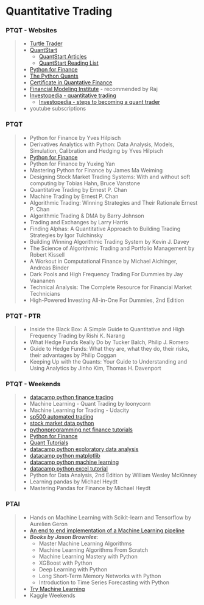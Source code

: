 # Quantitative Trading #

### PTQT - Websites ###
> * [Turtle Trader](http://www.turtletrader.com/)
> * [QuantStart](https://www.quantstart.com/)
>   * [QuantStart Articles](https://www.quantstart.com/articles)
>   * [QuantStart Reading List](https://www.quantstart.com/articles/Quantitative-Finance-Reading-List)
> * [Python for Finance](http://www.pythonforfinance.net)
> * [The Python Quants](http://tpq.io/#)
> * [Certificate in Quantative Finance](https://www.cqfinstitute.org)
> * [Financial Modeling Institute](https://fminstitute.com) - recommended by Raj
> * [Investopedia - quantitative trading](http://www.investopedia.com/terms/q/quantitative-trading.asp)
>   * [Investopedia - steps to becoming a quant trader](http://www.investopedia.com/articles/active-trading/112614/steps-becoming-quant-trader.asp?ad=dirN&qo=investopediaSiteSearch&qsrc=0&o=40186)
> * youtube subscriptions

### PTQT ###
> * Python for Finance by Yves Hilpisch
> * Derivatives Analytics with Python: Data Analysis, Models, Simulation, Calibration and Hedging by Yves Hilpisch
> * [Python for Finance](http://www.mariuszoican.org/python-for-finance.html)
> * Python for Finance by Yuxing Yan
> * Mastering Python for Finance by James Ma Weiming
> * Designing Stock Market Trading Systems: With and without soft computing by Tobias Hahn, Bruce Vanstone
> * Quantitative Trading by Ernest P. Chan
> * Machine Trading by Ernest P. Chan
> * Algorithmic Trading: Winning Strategies and Their Rationale Ernest P. Chan
> * Algorithmic Trading & DMA by Barry Johnson
> * Trading and Exchanges by Larry Harris
> * Finding Alphas: A Quantitative Approach to Building Trading Strategies by Igor Tulchinsky
> * Building Winning Algorithmic Trading System by Kevin J. Davey
> * The Science of Algorithmic Trading and Portfolio Management by Robert Kissell
> * A Workout in Computational Finance by Michael Aichinger, Andreas Binder
> * Dark Pools and High Frequency Trading For Dummies by Jay Vaananen
> * Technical Analysis: The Complete Resource for Financial Market Technicians
> * High-Powered Investing All-in-One For Dummies, 2nd Edition

### PTQT - PTR ###
> * Inside the Black Box: A Simple Guide to Quantitative and High Frequency Trading by Rishi K. Narang
> * What Hedge Funds Really Do by Tucker Balch, Philip J. Romero
> * Guide to Hedge Funds: What they are, what they do, their risks, their advantages by  Philip Coggan
> * Keeping Up with the Quants: Your Guide to Understanding and Using Analytics by Jinho Kim, Thomas H. Davenport

### PTQT - Weekends ###
> * [datacamp python finance trading](https://www.datacamp.com/community/tutorials/finance-python-trading#gs.BP7ZxCQ)
> * Machine Learning - Quant Trading by loonycorn
> * Machine Learning for Trading - Udacity
> * [sp500 automated trading](https://www.toptal.com/machine-learning/s-p-500-automated-trading)
> * [stock market data python](https://ntguardian.wordpress.com/2016/09/19/introduction-stock-market-data-python-1/)
> * [pythonprogramming.net finance tutorials](https://pythonprogramming.net/finance-tutorials/)
> * [Python for Finance](https://www.freetutorials.us/python-for-finance-investment-fundamentals-data-analytics-2/)
> * [Quant Tutorials](https://quantiacs.com/For-Quants/Quant-Tutorials/Videos.aspx)
> * [datacamp python exploratory data analysis](https://www.datacamp.com/community/tutorials/exploratory-data-analysis-python)
> * [datacamp python matplotlib](https://www.datacamp.com/community/tutorials/matplotlib-tutorial-python)
> * [datacamp python machine learning](https://www.datacamp.com/community/tutorials/machine-learning-python)
> * [datacamp python excel tutorial](https://www.datacamp.com/community/tutorials/python-excel-tutorial)
> * Python for Data Analysis, 2nd Edition by William Wesley McKinney
> * Learning pandas by Michael Heydt
> * Mastering Pandas for Finance by Michael Heydt

### PTAI ###
> * Hands on Machine Learning with Scikit-learn and Tensorflow by Aurelien Geron
> * [An end to end implementation of a Machine Learning pipeline](https://spandan-madan.github.io/DeepLearningProject/?imm_mid=0f55ac&cmp=em-data-na-na-newsltr_20170809)
> * **_Books by Jason Brownlee_**:
>     + Master Machine Learning Algorithms
>     + Machine Learning Algorithms From Scratch
>     + Machine Learning Mastery with Python
>     + XGBoost with Python
>     + Deep Learning with Python
>     + Long Short-Term Memory Networks with Python
>     + Introduction to Time Series Forecasting with Python
> * [Try Machine Learning](http://trymachinelearning.com/)
> * Kaggle Weekends
    





